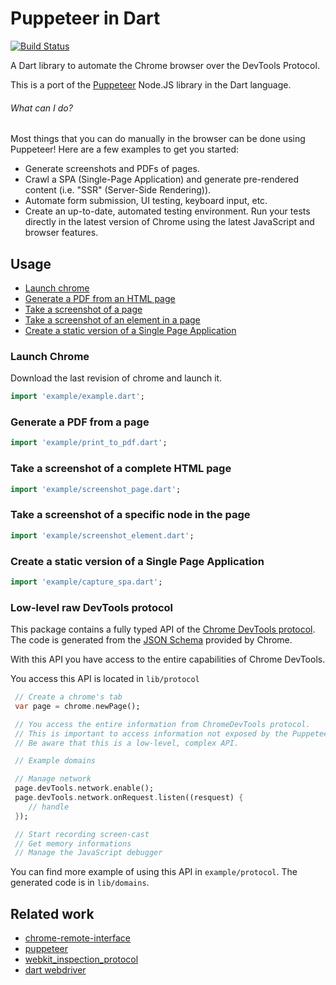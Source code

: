 # Puppeteer in Dart

[![Build Status](https://travis-ci.org/xvrh/puppeteer.svg?branch=master)](https://travis-ci.org/xvrh/puppeteer)

A Dart library to automate the Chrome browser over the DevTools Protocol.

This is a port of the [Puppeteer](https://pptr.dev/) Node.JS library in the Dart language.

###### What can I do?

Most things that you can do manually in the browser can be done using Puppeteer! Here are a few examples to get you started:

* Generate screenshots and PDFs of pages.
* Crawl a SPA (Single-Page Application) and generate pre-rendered content (i.e. "SSR" (Server-Side Rendering)).
* Automate form submission, UI testing, keyboard input, etc.
* Create an up-to-date, automated testing environment. Run your tests directly in the latest version of Chrome using the latest JavaScript and browser features.

## Usage
* [Launch chrome](#launch-chrome)
* [Generate a PDF from an HTML page](#generate-a-pdf-from-a-page)
* [Take a screenshot of a page](#take-a-screenshot-of-a-complete-html-page)
* [Take a screenshot of an element in a page](#take-a-screenshot-of-a-specific-node-in-the-page)
* [Create a static version of a Single Page Application](#create-a-static-version-of-a-single-page-application)

### Launch Chrome

Download the last revision of chrome and launch it.
```dart
import 'example/example.dart';
```

### Generate a PDF from a page

```dart
import 'example/print_to_pdf.dart';
```

### Take a screenshot of a complete HTML page

```dart
import 'example/screenshot_page.dart';
```

### Take a screenshot of a specific node in the page
```dart
import 'example/screenshot_element.dart';
```

### Create a static version of a Single Page Application
```dart
import 'example/capture_spa.dart';
```

### Low-level raw DevTools protocol
This package contains a fully typed API of the [Chrome DevTools protocol](https://chromedevtools.github.io/devtools-protocol/).
The code is generated from the [JSON Schema](https://github.com/ChromeDevTools/devtools-protocol) provided by Chrome.

With this API you have access to the entire capabilities of Chrome DevTools.

You access this API is located in `lib/protocol`
```dart
 // Create a chrome's tab
 var page = chrome.newPage();

 // You access the entire information from ChromeDevTools protocol.
 // This is important to access information not exposed by the Puppeteer API
 // Be aware that this is a low-level, complex API.

 // Example domains

 // Manage network
 page.devTools.network.enable();
 page.devTools.network.onRequest.listen((resquest) {
    // handle
 });

 // Start recording screen-cast
 // Get memory informations
 // Manage the JavaScript debugger
```

You can find more example of using this API in `example/protocol`. The generated code is in `lib/domains`.


## Related work
 * [chrome-remote-interface](https://github.com/cyrus-and/chrome-remote-interface)
 * [puppeteer](https://github.com/GoogleChrome/puppeteer)
 * [webkit_inspection_protocol](https://github.com/google/webkit_inspection_protocol.dart)
 * [dart webdriver](https://github.com/google/webdriver.dart)
